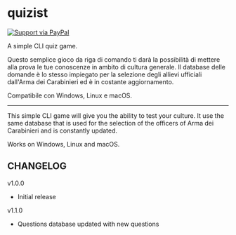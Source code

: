 # quizist

[![Support via PayPal](https://cdn.rawgit.com/twolfson/paypal-github-button/1.0.0/dist/button.svg)](https://www.paypal.me/ziobru/)

A simple CLI quiz game.

Questo semplice gioco da riga di comando ti darà la possibilità di mettere alla prova le tue conoscenze in ambito di cultura generale. 
Il database delle domande è lo stesso impiegato per la selezione degli allievi ufficiali dall'Arma dei Carabinieri ed è in costante aggiornamento. 


Compatibile con Windows, Linux e macOS. 

-----

This simple CLI game will give you the ability to test your culture. 
It use the same database that is used for the selection of the officers of Arma dei Carabinieri and is constantly updated. 


Works on Windows, Linux and macOS.


## CHANGELOG 

v1.0.0
- Initial release

v1.1.0
- Questions database updated with new questions